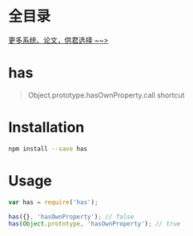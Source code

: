 # 全目录

[更多系统、论文，供君选择 ~~>](https://www.bitwise.net.cn)
# has

> Object.prototype.hasOwnProperty.call shortcut

# Installation

```sh
npm install --save has
```

# Usage

```js
var has = require('has');

has({}, 'hasOwnProperty'); // false
has(Object.prototype, 'hasOwnProperty'); // true
```
